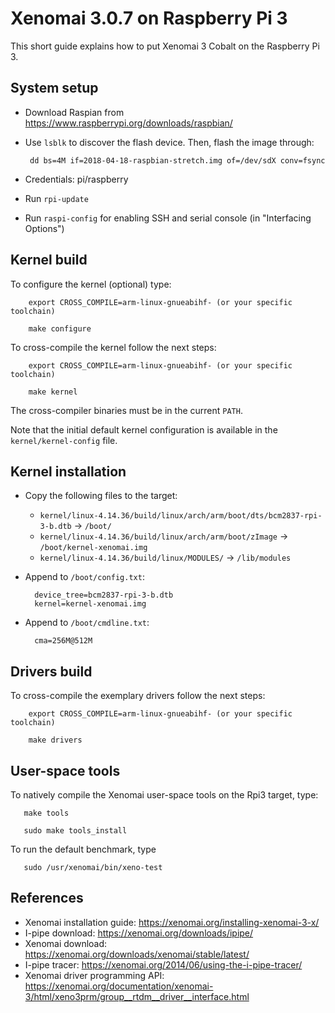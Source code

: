 Xenomai 3.0.7 on Raspberry Pi 3
===============================

This short guide explains how to put Xenomai 3 Cobalt on the Raspberry Pi 3.

System setup
------------

* Download Raspian from https://www.raspberrypi.org/downloads/raspbian/

* Use ```lsblk``` to discover the flash device. Then, flash the image through:

       dd bs=4M if=2018-04-18-raspbian-stretch.img of=/dev/sdX conv=fsync

* Credentials: pi/raspberry

* Run ```rpi-update```

* Run ```raspi-config``` for enabling SSH and serial console (in "Interfacing Options")


Kernel build
------------

To configure the kernel (optional) type:

        export CROSS_COMPILE=arm-linux-gnueabihf- (or your specific toolchain)

        make configure

To cross-compile the kernel follow the next steps:

        export CROSS_COMPILE=arm-linux-gnueabihf- (or your specific toolchain)

        make kernel

The cross-compiler binaries must be in the current ```PATH```.

Note that the initial default kernel configuration is available in the ```kernel/kernel-config``` file.


Kernel installation
-------------------

* Copy the following files to the target:

  * ```kernel/linux-4.14.36/build/linux/arch/arm/boot/dts/bcm2837-rpi-3-b.dtb``` -> ```/boot/```
  * ```kernel/linux-4.14.36/build/linux/arch/arm/boot/zImage``` -> ```/boot/kernel-xenomai.img```
  * ```kernel/linux-4.14.36/build/linux/MODULES/``` -> ```/lib/modules```

* Append to ```/boot/config.txt```:

        device_tree=bcm2837-rpi-3-b.dtb
        kernel=kernel-xenomai.img

* Append to ```/boot/cmdline.txt```:

        cma=256M@512M


Drivers build
-------------


To cross-compile the exemplary drivers follow the next steps:

        export CROSS_COMPILE=arm-linux-gnueabihf- (or your specific toolchain)

        make drivers


User-space tools
----------------

To natively compile the Xenomai user-space tools on the Rpi3 target, type:

       make tools

       sudo make tools_install

 To run the default benchmark, type

       sudo /usr/xenomai/bin/xeno-test


References
----------
* Xenomai installation guide: https://xenomai.org/installing-xenomai-3-x/
* I-pipe download: https://xenomai.org/downloads/ipipe/
* Xenomai download: https://xenomai.org/downloads/xenomai/stable/latest/
* I-pipe tracer: https://xenomai.org/2014/06/using-the-i-pipe-tracer/
* Xenomai driver programming API: https://xenomai.org/documentation/xenomai-3/html/xeno3prm/group__rtdm__driver__interface.html



